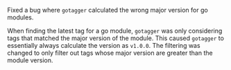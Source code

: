 Fixed a bug where `gotagger` calculated the wrong major version for go modules.

When finding the latest tag for a go module,
`gotagger` was only considering tags that matched the major version of the module.
This caused `gotagger` to essentially always calculate the version as `v1.0.0`.
The filtering was changed to only filter out tags whose major version are greater than the module version.
